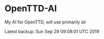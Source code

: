 # OpenTTD-AI
My AI for OpenTTD, will use primarily air

Latest backup: Sun Sep 29 09:08:01 UTC 2019
